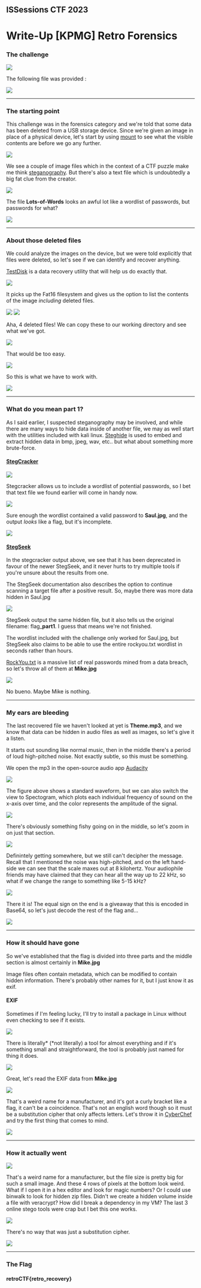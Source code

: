 
## ISSessions CTF 2023 
# Write-Up [KPMG] Retro Forensics 


### The challenge
![](screenshots/20230121162827.png)

The following file was provided : 

![](screenshots/20230121163511.png)

***
### The starting point
This challenge was in the forensics category and we're told that some data has been deleted from a USB storage device. Since we're given an image in place of a physical device, let's start by using [mount](https://man7.org/linux/man-pages/man2/mount.2.html) to see what the visible contents are before we go any further. 

![](screenshots/20230121164306.png)


We see a couple of image files which in the context of a CTF puzzle make me think [steganography](https://en.wikipedia.org/wiki/Steganography). But there's also a text file which is undoubtedly a big fat clue from the creator.  

![](screenshots/20230121164423.png)

The file **Lots-of-Words** looks an awful lot like a wordlist of passwords, but passwords for what?  

![](screenshots/20230121165809.png)

***
### About those deleted files
We could analyze the images on the device, but we were told explicitly that files were deleted, so let's see if we can identify and recover anything. 

[TestDisk](https://www.cgsecurity.org/wiki/TestDisk) is a data recovery utility that will help us do exactly that.

![](screenshots/20230121171333.png)

It picks up the Fat16 filesystem and gives us the option to list the contents of the image *including* deleted files. 

![](screenshots/20230121171745.png)
![](screenshots/20230121171753.png)

Aha, 4 deleted files! We can copy these to our working directory and see what we've got. 

![](screenshots/20230121171808.png)

That would be too easy. 

![](screenshots/20230121172150.png)

So this is what we have to work with. 

![](screenshots/20230121192106.png)

***
### What do you mean part 1? 
As I said earlier, I suspected steganography may be involved, and while there are many ways to hide data inside of another file, we may as well start with the utilities included with kali linux. [Steghide](https://www.kali.org/tools/steghide/) is used to embed and extract hidden data in bmp, jpeg, wav, etc.. but what about something more brute-force. 

#### [StegCracker](https://www.kali.org/tools/stegcracker/) 
![](screenshots/20230121173031.png)

Stegcracker allows us to include a wordlist of potential passwords, so I bet that text file we found earlier will come in handy now. 

![](screenshots/20230121173334.png)

Sure enough the wordlist contained a valid password to **Saul.jpg**, and the output *looks* like a flag, but it's incomplete. 

![](screenshots/20230121173543.png)



#### [StegSeek](https://github.com/RickdeJager/stegseek)

In the stegcracker output above, we see that it has been deprecated in favour of the newer StegSeek, and it never hurts to try multiple tools if you're unsure about the results from one. 

The StegSeek documentation also describes the option to continue scanning a target file after a positive result. So, maybe there was more data hidden in Saul.jpg

![](screenshots/20230121174542.png)

StegSeek output the same hidden file, but it also tells us the original filename: flag_**part1**. I guess that means we're not finished. 

The wordlist included with the challenge only worked for Saul.jpg, but StegSeek also claims to be able to use the entire rockyou.txt wordlist in seconds rather than hours. 

[RockYou.txt](https://en.wikipedia.org/wiki/RockYou) is a massive list of real passwords mined from a data breach, so let's throw all of them at **Mike.jpg**

![](screenshots/20230121202250.png)

No bueno. Maybe Mike is nothing. 

***
### My ears are bleeding
The last recovered file we haven't looked at yet is **Theme.mp3**, and we know that data can be hidden in audio files as well as images, so let's give it a listen. 

It starts out sounding like normal music, then in the middle there's a period of loud high-pitched noise. Not exactly subtle, so this must be something. 

We open the mp3 in the open-source audio app [Audacity](https://www.audacityteam.org/)

![](screenshots/20230121181454.png)

The figure above shows a standard waveform, but we can also switch the view to Spectogram, which plots each individual frequency of sound on the x-axis over time, and the color represents the amplitude of the signal.  

![](screenshots/20230121182839.png)

There's obviously something fishy going on in the middle, so let's zoom in on just that section. 

![](screenshots/20230121183101.png)

Definintely getting somewhere, but we still can't decipher the message. Recall that I mentioned the noise was high-pitched, and on the left hand-side we can see that the scale maxes out at 8 kilohertz. Your audiophile friends may have claimed that they can hear all the way up to 22 kHz, so what if we change the range to something like 5-15 kHz? 

![](screenshots/20230121183841.png)

There it is! The equal sign on the end is a giveaway that this is encoded in Base64, so let's just decode the rest of the flag and... 

![](screenshots/20230121185446.png)

***
### How it should have gone
So we've established that the flag is divided into three parts and the middle section is almost certainly in **Mike.jpg**

Image files often contain metadata, which can be modified to contain hidden information. There's probably other names for it, but I just know it as exif. 

#### EXIF
Sometimes if I'm feeling lucky, I'll try to install a package in Linux without even checking to see if it exists. 

![](screenshots/20230121194312.png)

There is literally\* (\*not literally) a tool for almost everything and if it's something small and straightforward, the tool is probably just named for thing it does. 

![](screenshots/20230121194758.png)

Great, let's read the EXIF data from **Mike.jpg**

![](screenshots/20230121195007.png)

That's a weird name for a manufacturer, and it's got a curly bracket like a flag, it can't be a coincidence. That's not an english word though so it must be a substitution cipher that only affects letters. Let's throw it in [CyberChef](https://gchq.github.io/CyberChef/) and try the first thing that comes to mind. 

![](screenshots/20230121195731.png)

***
### How it actually went

![](screenshots/20230121200235.png)

That's a weird name for a manufacturer, but the file size is pretty big for such a small image. And these 4 rows of pixels at the bottom look weird. What if I open it in a hex editor and look for magic numbers? Or I could use binwalk to look for hidden zip files. Didn't we create a hidden volume inside a file with veracrypt? How did I break a dependency in my VM? The last 3 online stego tools were crap but I bet this one works.   

![](screenshots/20230121200249.png)

There's no way that was just a substitution cipher. 

![](screenshots/20230121201058.png)

***
### The Flag 
#### retroCTF{retro_recovery}
